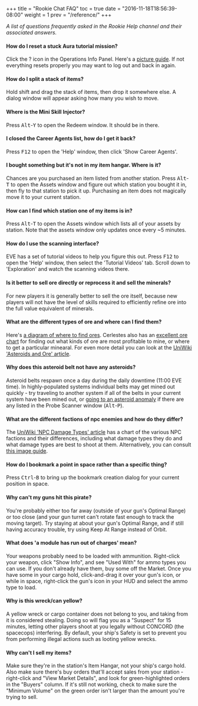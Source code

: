 +++ title = "Rookie Chat FAQ" toc = true date = "2016-11-18T18:56:39-08:00" weight = 1 prev = "/reference/" +++

*A list of questions frequently asked in the Rookie Help channel and their associated answers.*

#### How do I reset a stuck Aura tutorial mission?

Click the ? icon in the Operations Info Panel. Here's a [picture guide](/images/reset-aura.png). If not everything resets properly you may want to log out and back in again.

#### How do I split a stack of items?

Hold shift and drag the stack of items, then drop it somewhere else. A dialog window will appear asking how many you wish to move.

#### Where is the Mini Skill Injector?

Press <kbd>Alt</kbd>-<kbd>Y</kbd> to open the Redeem window. It should be in there.

#### I closed the Career Agents list, how do I get it back?

Press <kbd>F12</kbd> to open the 'Help' window, then click 'Show Career Agents'.

#### I bought something but it's not in my item hangar. Where is it?

Chances are you purchased an item listed from another station. Press
<kbd>Alt</kbd>-<kbd>T</kbd> to open the Assets window and figure out which station you bought it in, then fly to that station to pick it up. Purchasing an item does not magically move it to your current station.

#### How can I find which station one of my items is in?

Press <kbd>Alt</kbd>-<kbd>T</kbd> to open the Assets window which lists all of your assets by station. Note that the assets window only updates once every ~5 minutes.

#### How do I use the scanning interface?

EVE has a set of tutorial videos to help you figure this out. Press <kbd>F12</kbd> to open the 'Help' window, then select the 'Tutorial Videos' tab. Scroll down to 'Exploration' and watch the scanning videos there.

#### Is it better to sell ore directly or reprocess it and sell the minerals?

For new players it is generally better to sell the ore itself, because new players will not have the level of skills required to efficiently refine ore into the full value equivalent of minerals.

#### What are the different types of ore and where can I find them?

Here's [a diagram of where to find ores](/images/empireore.png). Cerlestes also has an [excellent ore chart](http://ore.cerlestes.de/#site:ore) for finding out what kinds of ore are most profitable to mine, or where to get a particular minearal. For even more detail you can look at the [UniWiki 'Asteroids and Ore' article](http://wiki.eveuniversity.org/Asteroids_and_Ore).

#### Why does this asteroid belt not have any asteroids?

Asteroid belts respawn once a day during the daily downtime (11:00 EVE time). In highly-populated systems individual belts may get mined out quickly - try traveling to another system if all of the belts in your current system have been mined out, or [going to an asteroid anomaly](https://i.imgur.com/CSMNCc7.png) if there are any listed in the Probe Scanner window (<kbd>Alt</kbd>-<kbd>P</kbd>).

#### What are the different factions of npc enemies and how do they differ?

The [UniWiki 'NPC Damage Types' article](http://wiki.eveuniversity.org/NPC_Damage_Types) has a chart of the various NPC factions and their differences, including what damage types they do and what damage types are best to shoot at them. Alternatively, you can consult [this image guide](https://i.imgur.com/oRFky7H.png).

#### How do I bookmark a point in space rather than a specific thing?

Press <kbd>Ctrl</kbd>-<kbd>B</kbd> to bring up the bookmark creation dialog for your current position in space.

#### Why can't my guns hit this pirate?

You're probably either too far away (outside of your gun's Optimal Range) or too close (and your gun turret can't rotate fast enough to track the moving target). Try staying at about your gun's Optimal Range, and if still having accuracy trouble, try using Keep At Range instead of Orbit.

#### What does 'a module has run out of charges' mean?

Your weapons probably need to be loaded with ammunition. Right-click your weapon, click "Show Info", and see "Used With" for ammo types you can use. If you don't already have them, buy some off the Market. Once you have some in your cargo hold, click-and-drag it over your gun's icon, or while in space, right-click the gun's icon in your HUD and select the ammo type to load.

#### Why is this wreck/can yellow?

A yellow wreck or cargo container does not belong to you, and taking from it is considered stealing. Doing so will flag you as a "Suspect" for 15 minutes, letting other players shoot at you legally without CONCORD (the spacecops) interfering. By default, your ship's Safety is set to prevent you from performing illegal actions such as looting yellow wrecks.

#### Why can't I sell my items?

Make sure they're in the station's Item Hangar, not your ship's cargo hold. Also make sure there's buy orders that'll accept sales from your station - right-click and "View Market Details", and look for green-highlighted orders in the "Buyers" column. If it's still not working, check to make sure the "Minimum Volume" on the green order isn't larger than the amount you're trying to sell.